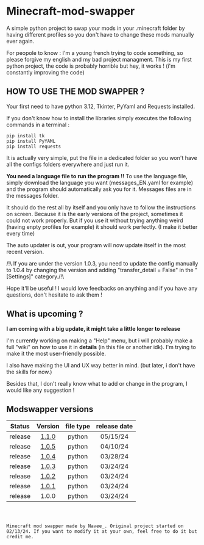 # Minecraft-mod-swapper
A simple python project to swap your mods in your .minecraft folder by having different profiles so you don't have to change these mods manually ever again.

For peopole to know : I'm a young french trying to code something, so please forgive my english and my bad project managment.
This is my first python project, the code is probably horrible but hey, it works ! (i'm constantly improving the code)


## HOW TO USE THE MOD SWAPPER ?

Your first need to have python 3.12, Tkinter, PyYaml and Requests installed.

If you don't know how to install the libraries simply executes the following commands in a terminal :

``pip install tk`` <br>
``pip install PyYAML`` <br>
``pip install requests`` <br>

It is actually very simple, put the file in a dedicated folder so you won't have all the configs folders everywhere and just run it.

**You need a language file to run the program !!**
To use the language file, simply download the language you want (messages_EN.yaml for example) and the program should automatically ask you for it. Messages files are in the messages folder.

It should do the rest all by itself and you only have to follow the instructions on screen.
Because it is the early versions of the project, sometimes it could not work properly. But if you use it without trying anything weird (having enpty profiles for example) it should work perfectly. (I make it better every time)

The auto updater is out, your program will now update itself in the most recent version.

/!\ If you are under the version 1.0.3, you need to update the config manually to 1.0.4 by changing the version and adding "transfer_detail = False" in the "[Settings]" category./!\

Hope it'll be useful !
I would love feedbacks on anything and if you have any questions, don't hesitate to ask them !

## What is upcoming ?

**I am coming with a big update, it might take a little longer to release**

I'm currently working on making a "Help" menu, but i will probably make a full "wiki" on how to use it in **details** (in this file or another idk).
I'm trying to make it the most user-friendly possible.

I also have making the UI and UX way better in mind. (but later, i don't have the skills for now.)

Besides that, I don't really know what to add or change in the program, I would like any suggestion !

## Modswapper versions

| Status  | Version                                                                                                                | file type  | release date |
|:-------:|:-------:                                                                                                               |:----------:|:------------:|
| release | [1.1.0](https://github.com/Navee82/Minecraft-mod-swapper/blob/83b8470a8eba4115e8251717e7831dd48fb93381/mod_swapper.py) | python     | 05/15/24     |
| release | [1.0.5](https://github.com/Navee82/Minecraft-mod-swapper/blob/9611a3e36b55e464bea3b7b6289e2c7eb7766235/mod_swapper.py) | python     | 04/10/24     |
| release | [1.0.4](https://github.com/Navee82/Minecraft-mod-swapper/blob/5fd6b10cde20f5b5aa147e3427ce58058c619071/mod_swapper.py) | python     | 03/28/24     |
| release | [1.0.3](https://github.com/Navee82/Minecraft-mod-swapper/blob/0d486d23eebcae3367cf1c675a6ba96c4dbed2a4/mod_swapper.py) | python     | 03/24/24     |
| release | [1.0.2](https://github.com/Navee82/Minecraft-mod-swapper/blob/705ab9792154a72db86fa50f58da532340e713e4/mod_swapper.py) | python     | 03/24/24     |
| release | [1.0.1](https://github.com/Navee82/Minecraft-mod-swapper/blob/e01bff0260faa214d50c8fdf5ab0d2f424b03c8d/mod_swapper.py) | python     | 03/24/24     |
| release | 1.0.0                                                                                                                  | python     | 03/24/24     |

### 
<br><br>``Minecraft mod swapper made by Navee_. Original project started on 02/13/24. If you want to modify it at your own, feel free to do it but credit me.``